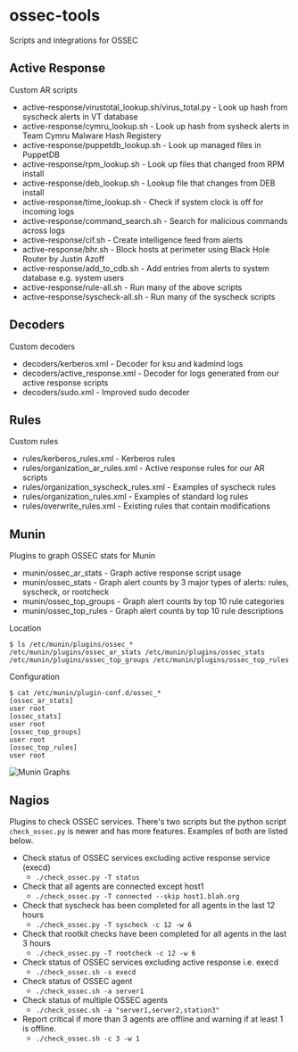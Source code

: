 # ossec-tools
Scripts and integrations for OSSEC

## Active Response
Custom AR scripts

* active-response/virustotal_lookup.sh/virus_total.py - Look up hash from syscheck alerts in VT database
* active-response/cymru_lookup.sh - Look up hash from sysheck alerts in Team Cymru Malware Hash Registery
* active-response/puppetdb_lookup.sh - Look up managed files in PuppetDB
* active-response/rpm_lookup.sh - Look up files that changed from RPM install
* active-response/deb_lookup.sh - Lookup file that changes from DEB install
* active-response/time_lookup.sh - Check if system clock is off for incoming logs
* active-response/command_search.sh - Search for malicious commands across logs
* active-response/cif.sh - Create intelligence feed from alerts
* active-response/bhr.sh - Block hosts at perimeter using Black Hole Router by Justin Azoff
* active-response/add_to_cdb.sh - Add entries from alerts to system database e.g. system users
* active-response/rule-all.sh - Run many of the above scripts
* active-response/syscheck-all.sh - Run many of the syscheck scripts

## Decoders
Custom decoders

* decoders/kerberos.xml - Decoder for ksu and kadmind logs
* decoders/active_response.xml - Decoder for logs generated from our active response scripts
* decoders/sudo.xml - Improved sudo decoder 

## Rules
Custom rules

* rules/kerberos_rules.xml - Kerberos rules
* rules/organization_ar_rules.xml - Active response rules for our AR scripts
* rules/organization_syscheck_rules.xml - Examples of syscheck rules
* rules/organization_rules.xml - Examples of standard log rules
* rules/overwrite_rules.xml - Existing rules that contain modifications

## Munin
Plugins to graph OSSEC stats for Munin

* munin/ossec_ar_stats - Graph active response script usage
* munin/ossec_stats - Graph alert counts by 3 major types of alerts: rules, syscheck, or rootcheck
* munin/ossec_top_groups - Graph alert counts by top 10 rule categories
* munin/ossec_top_rules - Graph alert counts by top 10 rule descriptions

Location
```
$ ls /etc/munin/plugins/ossec_*
/etc/munin/plugins/ossec_ar_stats /etc/munin/plugins/ossec_stats  /etc/munin/plugins/ossec_top_groups /etc/munin/plugins/ossec_top_rules
```

Configuration
```
$ cat /etc/munin/plugin-conf.d/ossec_*
[ossec_ar_stats]
user root
[ossec_stats]
user root
[ossec_top_groups]
user root
[ossec_top_rules]
user root
```

![Munin Graphs](https://raw.githubusercontent.com/ncsa/ossec-tools/master/munin/ossec_munin.png)

## Nagios
Plugins to check OSSEC services. There's two scripts but the python script `check_ossec.py` is newer and has more features.
Examples of both are listed below.

* Check status of OSSEC services excluding active response service (execd)
  * `./check_ossec.py -T status`
* Check that all agents are connected except host1
  * `./check_ossec.py -T connected --skip host1.blah.org`
* Check that syscheck has been completed for all agents in the last 12 hours
  * `./check_ossec.py -T syscheck -c 12 -w 6`
* Check that rootkit checks have been completed for all agents in the last 3 hours
  * `./check_ossec.py -T rootcheck -c 12 -w 6`
* Check status of OSSEC services excluding active response i.e. execd
  * `./check_ossec.sh -s execd`
* Check status of OSSEC agent
  * `./check_ossec.sh -a server1`
* Check status of multiple OSSEC agents
  * `./check_ossec.sh -a "server1,server2,station3"`
* Report critical if more than 3 agents are offline and warning if at least 1 is offline.
  * `./check_ossec.sh -c 3 -w 1`
